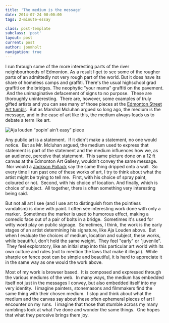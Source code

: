 ```yaml
---
title: 'The medium is the message'
date: 2014-07-24 00:00:00 
tags: 2-minute-essay

class: post-template
subclass: 'post'
layout: post
current: post
author: jonmholt
navigation: true
---
```

I run through some of the more interesting parts of the river neighbourhoods of Edmonton. As a result I get to see some of the rougher parts of an admittedly not very rough part of the world. But it does have its share of homeless camps and graffiti. There's the usual highschool grad graffiti on the bridges. The neophytic "your mama" graffiti on the pavement. &nbsp;And the unimaginative defacement of signs to no purpose. &nbsp;These are thoroughly uninteresting. &nbsp;There are, however, some examples of truly gifted artists and you can see many of those pieces at the [Edmonton Street Art tumblr](http://yegstreetart.tumblr.com/). &nbsp;But as Marshal Mcluhan argued so long ago, the medium is the message, and in the case of art like this, the medium always leads us to debate a term like art.

![Aja louden “popin’ ain’t easy” piece](http://37.media.tumblr.com/6c794996de38a1a3e64aab50d8cadeec/tumblr_mkg06sip8B1rbdoayo2_1280.jpg)


Any public art is a statement. &nbsp;If it didn't make a statement, no one would notice. &nbsp;But as Mr. Mcluhan argued, the medium used to express that statement is part of the statement and the medium influences how we, as an audience, perceive that statement. &nbsp;This same picture done on a 12 ft canvas at the Edmonton Art Gallery, wouldn't convey the same message. &nbsp;Nor would a [Jackson Pollack](http://www.fisme.science.uu.nl/rekenweb/groterekendag/2007/groep78/images/019.jpg)&nbsp;say the same thing dripped onto a wall. &nbsp;So every time I run past one of these works of art, I try to think about what the artist might be trying to tell me. &nbsp;First, with his choice of spray paint, coloured or not. &nbsp;Second, with his choice of location. And finally, which is choice of subject. &nbsp;All together, there is often something very interesting being said.

But not all art I see (and I use art to distinguish from the pointless vandalism) is done with paint. I often see interesting work done with only a marker. &nbsp;Sometimes the marker is used to humorous effect, making a comedic face out of a pair of bolts in a bridge. &nbsp;Sometimes it's used for witty word play on public signage. &nbsp;Sometimes, I think, the work is the early stages of an artist determining his signature, like Aja Louden above. &nbsp;But when I evaluate the choices of medium, location and subject, these works, while beautiful, don't hold the same weight. &nbsp;They feel "early" or "juvenile". &nbsp;They feel exploratory, like an initial step into this particular art world with its own culture and rules (not to mention the laws that make it illegal). &nbsp;While sharpie on fence post can be simple and beautiful, it is hard to appreciate it in the same way as one would the work above.

Most of my work is browser based. &nbsp;It is composed and expressed through the various mediums of the web. &nbsp;In many ways, the medium has embedded itself not just in the messages I convey, but also embedded itself into my very identity. &nbsp;I imagine painters, stonemasons and filmmakers find the same thing with their chosen medium. &nbsp;I stop and think about what the medium and the canvas say about these often ephemeral pieces of art I encounter on my runs. &nbsp;I imagine that those that stumble across my many ramblings look at what I've done and wonder the same things. &nbsp;One hopes that what they perceive brings them joy.
